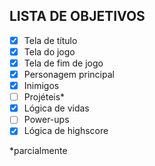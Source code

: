 ## LISTA DE OBJETIVOS
- [x] Tela de título
- [x] Tela do jogo
- [x] Tela de fim de jogo
- [x] Personagem principal
- [x] Inimigos
- [ ] Projéteis*
- [x] Lógica de vidas
- [ ] Power-ups
- [x] Lógica de highscore

*parcialmente
